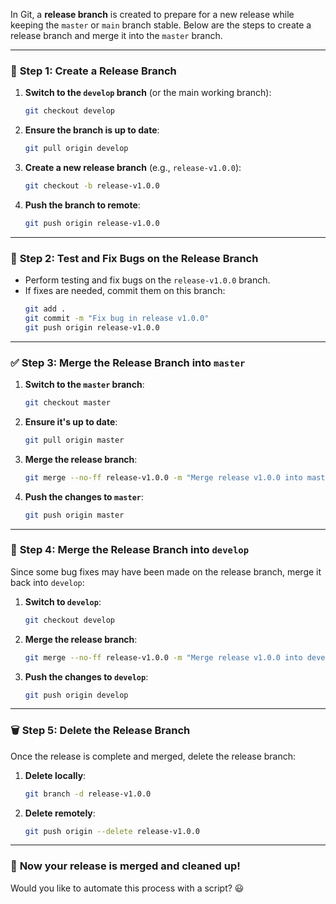 In Git, a **release branch** is created to prepare for a new release while keeping the `master` or `main` branch stable. Below are the steps to create a release branch and merge it into the `master` branch.

---

### 🚀 **Step 1: Create a Release Branch**
1. **Switch to the `develop` branch** (or the main working branch):
   ```sh
   git checkout develop
   ```

2. **Ensure the branch is up to date**:
   ```sh
   git pull origin develop
   ```

3. **Create a new release branch** (e.g., `release-v1.0.0`):
   ```sh
   git checkout -b release-v1.0.0
   ```

4. **Push the branch to remote**:
   ```sh
   git push origin release-v1.0.0
   ```

---

### 🔄 **Step 2: Test and Fix Bugs on the Release Branch**
- Perform testing and fix bugs on the `release-v1.0.0` branch.
- If fixes are needed, commit them on this branch:
  ```sh
  git add .
  git commit -m "Fix bug in release v1.0.0"
  git push origin release-v1.0.0
  ```

---

### ✅ **Step 3: Merge the Release Branch into `master`**
1. **Switch to the `master` branch**:
   ```sh
   git checkout master
   ```

2. **Ensure it's up to date**:
   ```sh
   git pull origin master
   ```

3. **Merge the release branch**:
   ```sh
   git merge --no-ff release-v1.0.0 -m "Merge release v1.0.0 into master"
   ```

4. **Push the changes to `master`**:
   ```sh
   git push origin master
   ```

---

### 🔄 **Step 4: Merge the Release Branch into `develop`**
Since some bug fixes may have been made on the release branch, merge it back into `develop`:

1. **Switch to `develop`**:
   ```sh
   git checkout develop
   ```

2. **Merge the release branch**:
   ```sh
   git merge --no-ff release-v1.0.0 -m "Merge release v1.0.0 into develop"
   ```

3. **Push the changes to `develop`**:
   ```sh
   git push origin develop
   ```

---

### 🗑️ **Step 5: Delete the Release Branch**
Once the release is complete and merged, delete the release branch:

1. **Delete locally**:
   ```sh
   git branch -d release-v1.0.0
   ```

2. **Delete remotely**:
   ```sh
   git push origin --delete release-v1.0.0
   ```

---

### 🎉 **Now your release is merged and cleaned up!**  
Would you like to automate this process with a script? 😃